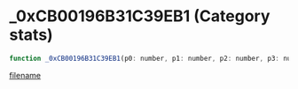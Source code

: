 # _0xCB00196B31C39EB1 (Category stats)

```js
function _0xCB00196B31C39EB1(p0: number, p1: number, p2: number, p3: number): void
```

[filename](_0xCB00196B31C39EB1_m.md ':include')